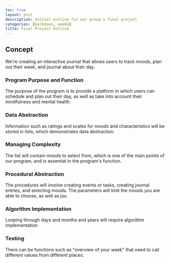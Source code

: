 ```yaml
---
toc: true
layout: post
description: Initial outline for our group's final project
categories: [markdown, week6]
title: Final Project Outline
---
```


## Concept
We're creating an interactive journal that allows users to track moods, plan out their week, and journal about their day.  

### Program Purpose and Function
The purpose of the program is to provide a platform in which users can schedule and plan out their day, as well as take into account their mindfulness and mental health.

### Data Abstraction
Information such as ratings and scales for moods and characteristics will be stored in lists, which demonstrates data abstraction.

### Managing Complexity
The list will contain moods to select from, which is one of the main points of our program, and is essential in the program's function. 

### Procedural Abstraction
The procedures will involve creating events or tasks, creating journal entries, and selecting moods. The parameters will limit the moods you are able to choose, as well as jou

### Algorithm Implementation
Looping through days and months and years will require algorithm implementation

### Testing
There can be functions such as "overview of your week" that need to call different values from different places.